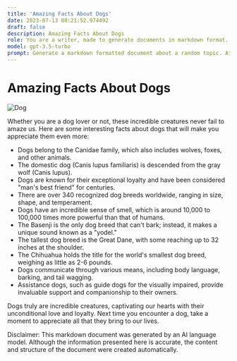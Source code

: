 ```yaml
---
title: 'Amazing Facts About Dogs'
date: 2023-07-13 08:21:52.974492
draft: false
description: Amazing Facts About Dogs
role: You are a writer, made to generate documents in markdown format. It is very important that all of the documents you generate are in valid markdown format.
model: gpt-3.5-turbo
prompt: Generate a markdown formatted document about a random topic. At the bottom, include a disclaimer explaining that the document was generated by you. The first line of the document should be the title. Make sure that the entire document is in proper markdown format, using a mix of various tags to make the document visually appealing.
---
```


# Amazing Facts About Dogs

![Dog](dog.jpg)

Whether you are a dog lover or not, these incredible creatures never fail to amaze us. Here are some interesting facts about dogs that will make you appreciate them even more:

- Dogs belong to the Canidae family, which also includes wolves, foxes, and other animals.
- The domestic dog (Canis lupus familiaris) is descended from the gray wolf (Canis lupus).
- Dogs are known for their exceptional loyalty and have been considered "man's best friend" for centuries.
- There are over 340 recognized dog breeds worldwide, ranging in size, shape, and temperament.
- Dogs have an incredible sense of smell, which is around 10,000 to 100,000 times more powerful than that of humans.
- The Basenji is the only dog breed that can't bark; instead, it makes a unique sound known as a "yodel."
- The tallest dog breed is the Great Dane, with some reaching up to 32 inches at the shoulder.
- The Chihuahua holds the title for the world's smallest dog breed, weighing as little as 2-6 pounds.
- Dogs communicate through various means, including body language, barking, and tail wagging.
- Assistance dogs, such as guide dogs for the visually impaired, provide invaluable support and companionship to their owners.

Dogs truly are incredible creatures, captivating our hearts with their unconditional love and loyalty. Next time you encounter a dog, take a moment to appreciate all that they bring to our lives.

Disclaimer: This markdown document was generated by an AI language model. Although the information presented here is accurate, the content and structure of the document were created automatically.
